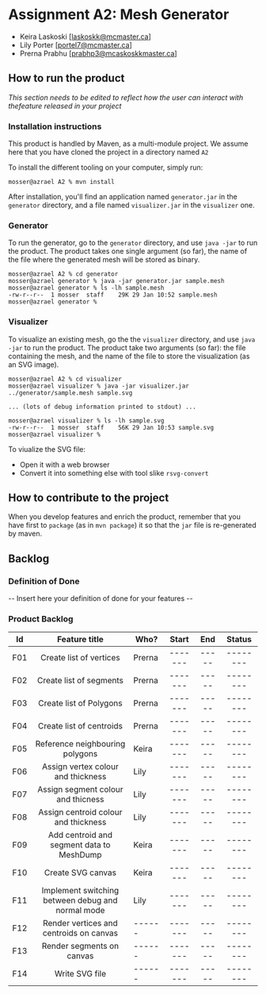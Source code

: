 # Assignment A2: Mesh Generator

  - Keira Laskoski [laskoskk@mcmaster.ca]
  - Lily Porter [portel7@mcmaster.ca]
  - Prerna Prabhu [prabhp3@mcaskoskkmaster.ca]

## How to run the product

_This section needs to be edited to reflect how the user can interact with thefeature released in your project_

### Installation instructions

This product is handled by Maven, as a multi-module project. We assume here that you have cloned the project in a directory named `A2`

To install the different tooling on your computer, simply run:

```
mosser@azrael A2 % mvn install
```

After installation, you'll find an application named `generator.jar` in the `generator` directory, and a file named `visualizer.jar` in the `visualizer` one. 

### Generator

To run the generator, go to the `generator` directory, and use `java -jar` to run the product. The product takes one single argument (so far), the name of the file where the generated mesh will be stored as binary.

```
mosser@azrael A2 % cd generator 
mosser@azrael generator % java -jar generator.jar sample.mesh
mosser@azrael generator % ls -lh sample.mesh
-rw-r--r--  1 mosser  staff    29K 29 Jan 10:52 sample.mesh
mosser@azrael generator % 
```

### Visualizer

To visualize an existing mesh, go the the `visualizer` directory, and use `java -jar` to run the product. The product take two arguments (so far): the file containing the mesh, and the name of the file to store the visualization (as an SVG image).

```
mosser@azrael A2 % cd visualizer 
mosser@azrael visualizer % java -jar visualizer.jar ../generator/sample.mesh sample.svg

... (lots of debug information printed to stdout) ...

mosser@azrael visualizer % ls -lh sample.svg
-rw-r--r--  1 mosser  staff    56K 29 Jan 10:53 sample.svg
mosser@azrael visualizer %
```
To viualize the SVG file:

  - Open it with a web browser
  - Convert it into something else with tool slike `rsvg-convert`

## How to contribute to the project

When you develop features and enrich the product, remember that you have first to `package` (as in `mvn package`) it so that the `jar` file is re-generated by maven.

## Backlog

### Definition of Done

-- Insert here your definition of done for your features --

### Product Backlog

| Id  | Feature title | Who? | Start | End | Status |
| :-: |:-:            |---   | :-:   | :-: | :-:    |
| F01 | Create list of vertices | Prerna |-------|-----|--------|
| F02 | Create list of segments | Prerna |-------|-----|--------|
| F03 | Create list of Polygons | Prerna |-------|-----|--------|
| F04 | Create list of centroids | Prerna |-------|-----|--------|
| F05 | Reference neighbouring polygons | Keira |-------|-----|--------|
| F06 | Assign vertex colour and thickness | Lily |-------|-----|--------|
| F07 | Assign segment colour and thicness | Lily |-------|-----|--------|
| F08 | Assign centroid colour and thickness | Lily |-------|-----|--------|
| F09 | Add centroid and segment data to MeshDump | Keira |-------|-----|--------|
| F10 |Create SVG canvas| Keira |-------|-----|--------|
| F11 |Implement switching between debug and normal mode| Lily |-------|-----|--------|
| F12 |Render vertices and centroids on canvas|------|-------|-----|--------|
| F13 |Render segments on canvas|------|-------|-----|--------|
| F14 |Write SVG file|------|-------|-----|--------|
